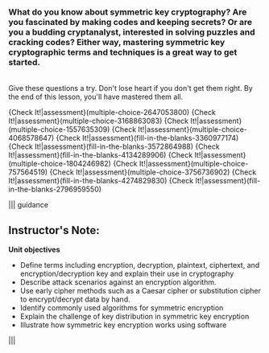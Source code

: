### What do you know about symmetric key cryptography?  Are you fascinated by making codes and keeping secrets? Or are you a budding cryptanalyst, interested in solving puzzles and cracking codes? Either way, mastering symmetric key cryptographic terms and techniques is a great way to get started.

<br>
Give these questions a try. Don't lose heart if you don't get them right. By the end of this lesson, you'll have mastered them all.

{Check It!|assessment}(multiple-choice-2647053800)
{Check It!|assessment}(multiple-choice-3168863083)
{Check It!|assessment}(multiple-choice-1557635309)
{Check It!|assessment}(multiple-choice-4068578647)
{Check It!|assessment}(fill-in-the-blanks-3360977174)
{Check It!|assessment}(fill-in-the-blanks-3572864988)
{Check It!|assessment}(fill-in-the-blanks-4134289906)
{Check It!|assessment}(multiple-choice-1804246982)
{Check It!|assessment}(multiple-choice-757564519)
{Check It!|assessment}(multiple-choice-3756736902)
{Check It!|assessment}(fill-in-the-blanks-4274829830)
{Check It!|assessment}(fill-in-the-blanks-2796959550)




 ||| guidance
 ## Instructor's Note:
 **Unit objectives**
- Define  terms including encryption, decryption, plaintext, ciphertext, and encryption/decryption key and explain their use in cryptography 
 - Describe attack scenarios against an encryption algorithm.
- Use early cipher methods such as a Caesar cipher or substitution cipher to encrypt/decrypt data by hand. 
- Identify commonly used algorithms for symmetric encryption
- Explain the challenge of key distribution in symmetric key encryption
- Illustrate how symmetric key encryption works using software 

|||
